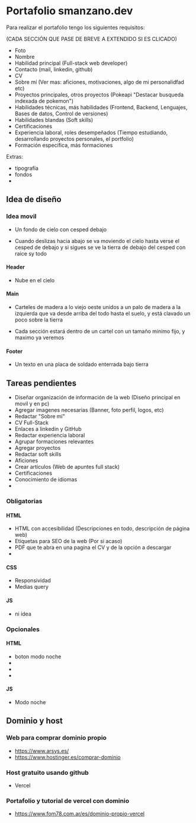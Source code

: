 # Portafolio smanzano.dev

Para realizar el portafolio tengo los siguientes requisitos:

(CADA SECCIÓN QUE PASE DE BREVE A EXTENDIDO SI ES CLICADO)

-   Foto
-   Nombre
-   Habilidad principal (Full-stack web developer)
-   Contacto (mail, linkedin, github)
-   CV
-   Sobre mí (Ver mas: aficiones, motivaciones, algo de mi personalidfad etc)
-   Proyectos principales, otros proyectos
    (Pokeapi "Destacar busqueda indexada de pokemon")
-   Habilidades técnicas, más habilidades (Frontend, Backend, Lenguajes, Bases de datos, Control de versiones)
-   Habilidades blandas (Soft skills)
-   Certificaciones
-   Experiencia laboral, roles desempeñados (Tiempo estudiando, desarrollando proyectos personales, el portfolio)
-   Formación especifica, más formaciones

Extras:

-   tipografía
-   fondos
-

## Idea de diseño

### Idea movil

-   Un fondo de cielo con cesped debajo

-   Cuando deslizas hacia abajo se va moviendo el cielo hasta verse el cesped de debajo y si sigues se ve la tierra de debajo del cesped con raice sy todo

#### Header

-   Nube en el cielo

#### Main

-   Carteles de madera a lo viejo oeste unidos a un palo de madera a la izquierda que va desde arriba del todo hasta el suelo, y está clavado un poco sobre la tierra

-   Cada sección estará dentro de un cartel con un tamaño minimo fijo, y maximo ya veremos

#### Footer

-   Un texto en una placa de soldado enterrada bajo tierra

## Tareas pendientes

-   Diseñar organización de información de la web (Diseño principal en movil y en pc)
-   Agregar imagenes necesarias (Banner, foto perfil, logos, etc)
-   Redactar "Sobre mí"
-   CV Full-Stack
-   Enlaces a linkedin y GitHub
-   Redactar experiencia laboral
-   Agrupar formaciones relevantes
-   Agregar proyectos
-   Redactar soft skills
-   Aficiones
-   Crear artículos (Web de apuntes full stack)
-   Certificaciones
-   Conocimiento de idiomas
-

### Obligatorias

#### HTML

-   HTML con accesibilidad (Descripciones en todo, descripción de página web)
-   Etiquetas para SEO de la web (Por si acaso)
-   PDF que te abra en una pagina el CV y de la opción a descargar
-

#### CSS

-   Responsividad
-   Medias query

#### JS

-   ni idea

### Opcionales

#### HTML

-   boton modo noche
-
-
-

#### JS

-   Modo noche

## Dominio y host

### Web para comprar dominio propio

-   https://www.arsys.es/
-   https://www.hostinger.es/comprar-dominio

### Host gratuito usando github

-   Vercel

### Portafolio y tutorial de vercel con dominio

-   https://www.fom78.com.ar/es/dominio-propio-vercel
